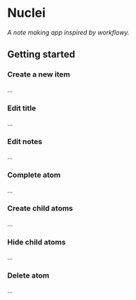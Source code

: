 # Nuclei

_A note making app inspired by workflowy._

## Getting started

### Create a new item
...

### Edit title
...

### Edit notes
...

### Complete atom
...

### Create child atoms
...

### Hide child atoms
...

### Delete atom
...